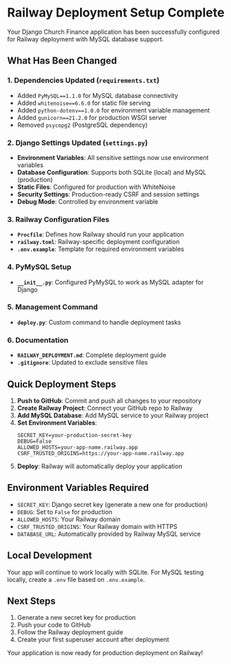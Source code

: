 # Railway Deployment Setup Complete

Your Django Church Finance application has been successfully configured for Railway deployment with MySQL database support.

## What Has Been Changed

### 1. Dependencies Updated (`requirements.txt`)
- Added `PyMySQL==1.1.0` for MySQL database connectivity
- Added `whitenoise==6.6.0` for static file serving
- Added `python-dotenv==1.0.0` for environment variable management
- Added `gunicorn==21.2.0` for production WSGI server
- Removed `psycopg2` (PostgreSQL dependency)

### 2. Django Settings Updated (`settings.py`)
- **Environment Variables**: All sensitive settings now use environment variables
- **Database Configuration**: Supports both SQLite (local) and MySQL (production)
- **Static Files**: Configured for production with WhiteNoise
- **Security Settings**: Production-ready CSRF and session settings
- **Debug Mode**: Controlled by environment variable

### 3. Railway Configuration Files
- **`Procfile`**: Defines how Railway should run your application
- **`railway.toml`**: Railway-specific deployment configuration
- **`.env.example`**: Template for required environment variables

### 4. PyMySQL Setup
- **`__init__.py`**: Configured PyMySQL to work as MySQL adapter for Django

### 5. Management Command
- **`deploy.py`**: Custom command to handle deployment tasks

### 6. Documentation
- **`RAILWAY_DEPLOYMENT.md`**: Complete deployment guide
- **`.gitignore`**: Updated to exclude sensitive files

## Quick Deployment Steps

1. **Push to GitHub**: Commit and push all changes to your repository
2. **Create Railway Project**: Connect your GitHub repo to Railway
3. **Add MySQL Database**: Add MySQL service to your Railway project
4. **Set Environment Variables**:
   ```
   SECRET_KEY=your-production-secret-key
   DEBUG=False
   ALLOWED_HOSTS=your-app-name.railway.app
   CSRF_TRUSTED_ORIGINS=https://your-app-name.railway.app
   ```
5. **Deploy**: Railway will automatically deploy your application

## Environment Variables Required

- `SECRET_KEY`: Django secret key (generate a new one for production)
- `DEBUG`: Set to `False` for production
- `ALLOWED_HOSTS`: Your Railway domain
- `CSRF_TRUSTED_ORIGINS`: Your Railway domain with HTTPS
- `DATABASE_URL`: Automatically provided by Railway MySQL service

## Local Development

Your app will continue to work locally with SQLite. For MySQL testing locally, create a `.env` file based on `.env.example`.

## Next Steps

1. Generate a new secret key for production
2. Push your code to GitHub
3. Follow the Railway deployment guide
4. Create your first superuser account after deployment

Your application is now ready for production deployment on Railway!
